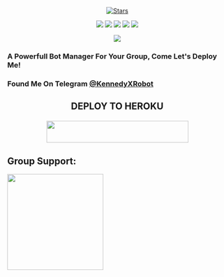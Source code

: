 <p align="center">
    <a href="https://github.com/KennedyProject/KennedyRobot/stargazers"><img src="https://img.shields.io/github/stars/KennedyProject/KennedyRobot?label=Stars&style=flat-square&logo=github&color=F10070" alt="Stars" /></a>
</p>
<p align="center">
    <a href="https://github.com/KennedyProject/KennedyRobot"> <img src="https://img.shields.io/github/repo-size/KennedyProject/KennedyRobot?color=orange&logo=github&logoColor=green&style=for-the-badge" /></a>
    <a href="https://github.com/KennedyProject/KennedyRobot/commits"> <img src="https://img.shields.io/github/last-commit/KennedyProject/KennedyRobot?color=blue&logo=github&logoColor=green&style=for-the-badge" /></a>
    <a href="https://github.com/KennedyProject/KennedyRobot/issues"> <img src="https://img.shields.io/github/issues/KennedyProject/KennedyRobot?color=blueviolet&logo=github&logoColor=green&style=for-the-badge" /></a>
    <a href="https://github.com/KennedyProject/KennedyRobot/network/members"> <img src="https://img.shields.io/github/forks/KennedyProject/KennedyRobot?color=red&logo=github&logoColor=green&style=for-the-badge" /></a>  
    <a href="https://pypi.org/project/Telethon/"> <img src="https://img.shields.io/pypi/v/telethon?color=yellow&label=telethon&logo=python&logoColor=green&style=for-the-badge" /></a>
</p>

<p align="center">
  <img src="https://telegra.ph/file/6eace2d74900e232953be.jpg">
</p>

### A Powerfull Bot Manager For Your Group, Come Let's Deploy Me!


### Found Me On Telegram [@KennedyXRobot](https://t.me/KennedyXRobot)


## <p align="center">DEPLOY TO HEROKU</p>

<p align="center"><a href="https://heroku.com/deploy?template=https://github.com/KennedyProject/KennedyRobot">
  <img src="https://img.shields.io/badge/Deploy%20To%20Heroku-black?style=flat&logo=heroku" width="325" height="50.100" /></a></p>

## Group Support:

   <a href="https://t.me/zeusspam"><img src="https://img.shields.io/badge/Group%20Support%3F-yes-yellow?&style=flat-square?&logo=telegram" width=220px></a></p>

